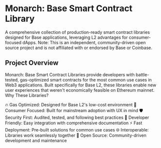 # Monarch: Base Smart Contract Library 

A comprehensive collection of production-ready smart contract libraries designed for Base applications, leveraging L2 advantages for consumer-focused dApps.
Note: This is an independent, community-driven open source project and is not affiliated with or endorsed by Base or Coinbase.

## Project Overview

Monarch: Base Smart Contract Libraries provide developers with battle-tested, gas-optimized smart contracts for the most common use cases in Web3 applications. Built specifically for Base L2, these libraries enable new user experiences that weren't economically feasible on Ethereum mainnet.
Why These Libraries?

🔥 Gas Optimized: Designed for Base L2's low-cost environment
👥 Consumer Focused: Built for mainstream adoption with UX in mind
🛡️ Security First: Audited, tested, and following best practices
🔧 Developer Friendly: Easy integration with comprehensive documentation
⚡ Fast Deployment: Pre-built solutions for common use cases
🌐 Interoperable: Libraries work seamlessly together
📖 Open Source: Community-driven development and maintenance